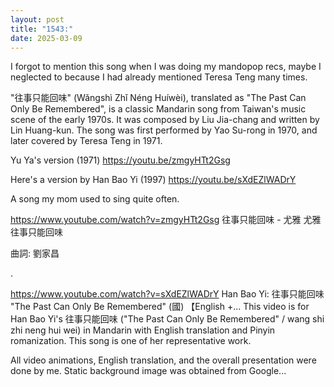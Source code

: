```yaml
---
layout: post
title: "1543:"
date: 2025-03-09
---
```


I forgot to mention this song when I was doing my mandopop recs, maybe I neglected to because I had already mentioned Teresa Teng many times.

"往事只能回味" (Wǎngshì Zhǐ Néng Huíwèi), translated as "The Past Can Only Be Remembered", is a classic Mandarin song from Taiwan's music scene of the early 1970s. It was composed by Liu Jia-chang and written by Lin Huang-kun. The song was first performed by Yao Su-rong in 1970, and later covered by Teresa Teng in 1971.

Yu Ya's version (1971)
https://youtu.be/zmgyHTt2Gsg 

Here's a version by Han Bao Yi (1997)
https://youtu.be/sXdEZlWADrY

A song my mom used to sing quite often.

https://www.youtube.com/watch?v=zmgyHTt2Gsg
往事只能回味 - 尤雅
尤雅
往事只能回味

曲詞: 劉家昌

.

https://www.youtube.com/watch?v=sXdEZlWADrY
Han Bao Yi: 往事只能回味 "The Past Can Only Be Remembered" (國) 【English +...
This video is for Han Bao Yi's 往事只能回味 ("The Past Can Only Be Remembered" / wang shi zhi neng hui wei) in Mandarin with English translation and Pinyin romanization. This song is one of her representative work.

All video animations, English translation, and the overall presentation were done by me. Static background image was obtained from Google...
